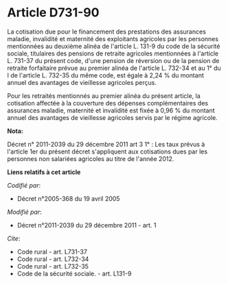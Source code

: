 # Article D731-90

La cotisation due pour le financement des prestations des assurances maladie, invalidité et maternité des exploitants
agricoles par les personnes mentionnées au deuxième alinéa de l'article L. 131-9 du code de la sécurité sociale, titulaires
des pensions de retraite agricoles mentionnées à l'article L. 731-37 du présent code, d'une pension de réversion ou de la
pension de retraite forfaitaire prévue au premier alinéa de l'article L. 732-34 et au 1° du I de l'article L. 732-35 du même
code, est égale à 2,24 % du montant annuel des avantages de vieillesse agricoles perçus. 

Pour les retraités mentionnés au premier alinéa du présent article, la cotisation affectée à la couverture des dépenses
complémentaires des assurances maladie, maternité et invalidité est fixée à 0,96 % du montant annuel des avantages de
vieillesse agricoles servis par le régime agricole.

**Nota:**

Décret n° 2011-2039 du 29 décembre 2011 art 3 1° : Les taux prévus à l'article 1er du présent décret s'appliquent aux
cotisations dues par les personnes non salariées agricoles au titre de l'année 2012.

**Liens relatifs à cet article**

_Codifié par_:

  - Décret n°2005-368 du 19 avril 2005

_Modifié par_:

  - Décret n°2011-2039 du 29 décembre 2011 - art. 1

_Cite_:

  - Code rural - art. L731-37
  - Code rural - art. L732-34
  - Code rural - art. L732-35
  - Code de la sécurité sociale. - art. L131-9

